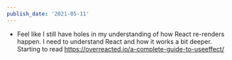 ```yaml
---
publish_date: '2021-05-11'
---
```


- Feel like I still have holes in my understanding of how React re-renders happen. I need to understand React and how it works a bit deeper. Starting to read https://overreacted.io/a-complete-guide-to-useeffect/
